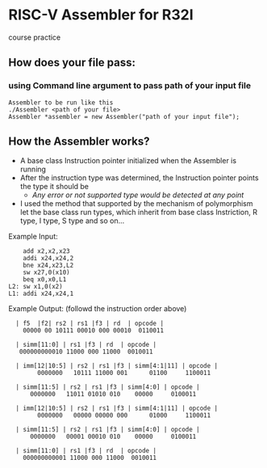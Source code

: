 # RISC-V Assembler for R32I
course practice

## How does your file pass: 
### using Command line argument to pass path of your input file 
    Assembler to be run like this
    ./Assembler <path of your file>
    Assembler *assembler = new Assembler("path of your input file");
## How the Assembler works?
*   A base class Instruction pointer initialized when the Assembler is running
*   After the instruction type was determined, the Instruction pointer points the type it should be
    *   *Any error or not supported type would be detected at any point*
*   I used the method that supported by the mechanism of polymorphism let the base class run types, which inherit from base class Instriction, R type, I type, S type and so on...

Example Input:
    
        add x2,x2,x23       
        addi x24,x24,2
        bne x24,x23,L2
        sw x27,0(x10)
        beq x0,x0,L1
    L2: sw x1,0(x2)
    L1: addi x24,x24,1

Example Output: (followd the instruction order above)

      | f5  |f2| rs2 | rs1 |f3 | rd  | opcode |
        00000 00 10111 00010 000 00010  0110011

      | simm[11:0] | rs1 |f3 | rd  | opcode |
       000000000010 11000 000 11000  0010011

      | imm[12|10:5] | rs2 | rs1 |f3 | simm[4:1|11] | opcode |
            0000000   10111 11000 001      01100     1100011

      | simm[11:5] | rs2 | rs1 |f3 | simm[4:0] | opcode |
          0000000   11011 01010 010    00000     0100011

      | imm[12|10:5] | rs2 | rs1 |f3 | simm[4:1|11] | opcode |
            0000000   00000 00000 000      01000     1100011

      | simm[11:5] | rs2 | rs1 |f3 | simm[4:0] | opcode |
          0000000   00001 00010 010    00000     0100011

      | simm[11:0] | rs1 |f3 | rd  | opcode |
        000000000001 11000 000 11000  0010011
  
  
